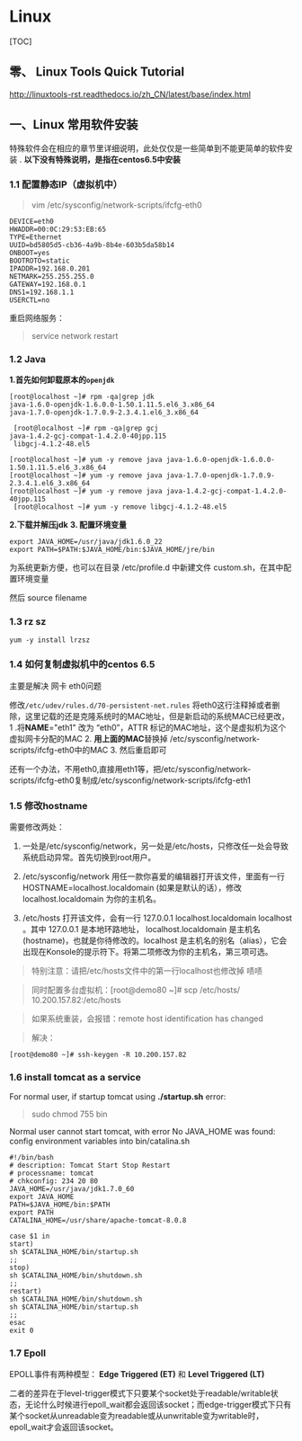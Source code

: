 # Linux
[TOC]

## 零、 Linux Tools Quick Tutorial
http://linuxtools-rst.readthedocs.io/zh_CN/latest/base/index.html

## 一、Linux 常用软件安装

特殊软件会在相应的章节里详细说明，此处仅仅是一些简单到不能更简单的软件安装 .
**以下没有特殊说明，是指在centos6.5中安装**

### 1.1 配置静态IP（虚拟机中）
> vim /etc/sysconfig/network-scripts/ifcfg-eth0
```
DEVICE=eth0
HWADDR=00:0C:29:53:EB:65
TYPE=Ethernet
UUID=bd5805d5-cb36-4a9b-8b4e-603b5da58b14
ONBOOT=yes
BOOTROTO=static
IPADDR=192.168.0.201
NETMARK=255.255.255.0
GATEWAY=192.168.0.1
DNS1=192.168.1.1
USERCTL=no
```

重启网络服务：
> service network restart

### 1.2 Java

**1.首先如何卸载原本的`openjdk`**

```
[root@localhost ~]# rpm -qa|grep jdk
java-1.6.0-openjdk-1.6.0.0-1.50.1.11.5.el6_3.x86_64
java-1.7.0-openjdk-1.7.0.9-2.3.4.1.el6_3.x86_64

 [root@localhost ~]# rpm -qa|grep gcj
java-1.4.2-gcj-compat-1.4.2.0-40jpp.115
 libgcj-4.1.2-48.el5

[root@localhost ~]# yum -y remove java java-1.6.0-openjdk-1.6.0.0-1.50.1.11.5.el6_3.x86_64
[root@localhost ~]# yum -y remove java java-1.7.0-openjdk-1.7.0.9-2.3.4.1.el6_3.x86_64
[root@localhost ~]# yum -y remove java java-1.4.2-gcj-compat-1.4.2.0-40jpp.115
 [root@localhost ~]# yum -y remove libgcj-4.1.2-48.el5
```

**2.下载并解压jdk**
**3. 配置环境变量**

```
export JAVA_HOME=/usr/java/jdk1.6.0_22
export PATH=$PATH:$JAVA_HOME/bin:$JAVA_HOME/jre/bin
```
为系统更新方便，也可以在目录 /etc/profile.d 中新建文件 custom.sh，在其中配置环境变量

然后 source filename

### 1.3 rz sz

`yum -y install lrzsz `


### 1.4  如何复制虚拟机中的centos 6.5

主要是解决 网卡 eth0问题

修改`/etc/udev/rules.d/70-persistent-net.rules`
将eth0这行注释掉或者删除，这里记载的还是克隆系统时的MAC地址，但是新启动的系统MAC已经更改，
1 .将**NAME**="eth1" 改为 “eth0”，ATTR 标记的MAC地址，这个是虚拟机为这个虚拟网卡分配的MAC
2. **用上面的MAC**替换掉 /etc/sysconfig/network-scripts/ifcfg-eth0中的MAC
3. 然后重启即可

还有一个办法，不用eth0,直接用eth1等，把/etc/sysconfig/network-scripts/ifcfg-eth0复制成/etc/sysconfig/network-scripts/ifcfg-eth1


### 1.5 修改hostname

需要修改两处：
1. 一处是/etc/sysconfig/network，另一处是/etc/hosts，只修改任一处会导致系统启动异常。首先切换到root用户。

2. /etc/sysconfig/network
用任一款你喜爱的编辑器打开该文件，里面有一行 HOSTNAME=localhost.localdomain (如果是默认的话），修改 localhost.localdomain 为你的主机名。

3. /etc/hosts
打开该文件，会有一行 127.0.0.1 localhost.localdomain localhost 。其中 127.0.0.1 是本地环路地址， localhost.localdomain 是主机名(hostname)，也就是你待修改的。localhost 是主机名的别名（alias），它会出现在Konsole的提示符下。将第二项修改为你的主机名，第三项可选。

> 特别注意：请把/etc/hosts文件中的第一行localhost也修改掉 啧啧

> 同时配置多台虚拟机：[root@demo80 ~]# scp /etc/hosts/ 10.200.157.82:/etc/hosts

> 如果系统重装，会报错：remote host identification has changed

> 解决：
```
[root@demo80 ~]# ssh-keygen -R 10.200.157.82
```


### 1.6 install tomcat as a service
For normal user, if startup tomcat using **./startup.sh** error:
> sudo chmod 755 bin

Normal user cannot start tomcat, with error No JAVA_HOME was found:
config environment variables into bin/catalina.sh

```
#!/bin/bash
# description: Tomcat Start Stop Restart
# processname: tomcat
# chkconfig: 234 20 80
JAVA_HOME=/usr/java/jdk1.7.0_60
export JAVA_HOME
PATH=$JAVA_HOME/bin:$PATH
export PATH
CATALINA_HOME=/usr/share/apache-tomcat-8.0.8

case $1 in
start)
sh $CATALINA_HOME/bin/startup.sh
;;
stop)
sh $CATALINA_HOME/bin/shutdown.sh
;;
restart)
sh $CATALINA_HOME/bin/shutdown.sh
sh $CATALINA_HOME/bin/startup.sh
;;
esac
exit 0
```

### 1.7 Epoll
EPOLL事件有两种模型：
**Edge Triggered (ET)** 和
**Level Triggered (LT)**

二者的差异在于level-trigger模式下只要某个socket处于readable/writable状态，无论什么时候进行epoll_wait都会返回该socket；而edge-trigger模式下只有某个socket从unreadable变为readable或从unwritable变为writable时，epoll_wait才会返回该socket。
